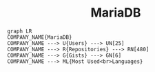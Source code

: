 <h1 align="center">MariaDB</h1>

```mermaid
graph LR
COMPANY_NAME{MariaDB}
COMPANY_NAME ---> U{Users} ---> UN[25]
COMPANY_NAME ---> R{Repositories} ---> RN[480]
COMPANY_NAME ---> G{Gists} ---> GN[6]
COMPANY_NAME ---> ML{Most Used<br>Languages}
```
